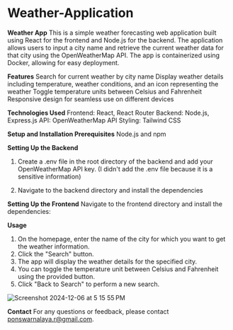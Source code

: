 # Weather-Application

**Weather App**
This is a simple weather forecasting web application built using React for the frontend and Node.js for the backend. The application allows users to input a city name and retrieve the current weather data for that city using the OpenWeatherMap API. The app is containerized using Docker, allowing for easy deployment.

**Features**
Search for current weather by city name
Display weather details including temperature, weather conditions, and an icon representing the weather
Toggle temperature units between Celsius and Fahrenheit
Responsive design for seamless use on different devices

**Technologies Used**
Frontend: React, React Router
Backend: Node.js, Express.js
API: OpenWeatherMap API
Styling: Tailwind CSS

**Setup and Installation
Prerequisites**
Node.js and npm

**Setting Up the Backend**
1. Create a .env file in the root directory of the backend and add your OpenWeatherMap API key. (I didn't add the .env file because it is a sensitive information)

2. Navigate to the backend directory and install the dependencies

**Setting Up the Frontend**
Navigate to the frontend directory and install the dependencies:

**Usage**
1. On the homepage, enter the name of the city for which you want to get the weather information.
2. Click the "Search" button.
3. The app will display the weather details for the specified city.
4. You can toggle the temperature unit between Celsius and Fahrenheit using the provided button.
5. Click "Back to Search" to perform a new search.

![Screenshot 2024-12-06 at 5 15 55 PM](https://github.com/user-attachments/assets/381b8619-307b-47de-9d6e-f2f3bc5890d0)

**Contact**
For any questions or feedback, please contact ponswarnalaya.r@gmail.com.
